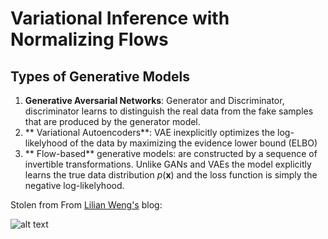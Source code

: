 # Variational Inference with Normalizing Flows

## Types of Generative Models


1.   **Generative Aversarial Networks**:  Generator and Discriminator, discriminator learns to distinguish the real data from the fake samples that are produced by the generator model. 
2.   ** Variational Autoencoders**: VAE inexplicitly optimizes the log-likelyhood of the data by maximizing the evidence lower bound (ELBO)
3. ** Flow-based** generative models: are constructed by a sequence of invertible transformations. Unlike GANs and VAEs the model explicitly learns the true data distribution $p(\mathbf x)$ and the loss function is simply the negative log-likelyhood.


Stolen from From [Lilian Weng's](https://lilianweng.github.io/lil-log/2018/10/13/flow-based-deep-generative-models.html#jacobian-matrix-and-determinant) blog:


![alt text](https://lilianweng.github.io/lil-log/assets/images/three-generative-models.png)
